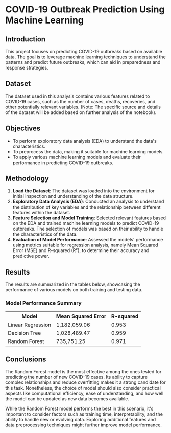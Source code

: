 <h1>COVID-19 Outbreak Prediction Using Machine Learning</h1>

<h2>Introduction</h2>
<p>This project focuses on predicting COVID-19 outbreaks based on available data. The goal is to leverage machine learning techniques to understand the patterns and predict future outbreaks, which can aid in preparedness and response strategies.</p>

<h2>Dataset</h2>
<p>The dataset used in this analysis contains various features related to COVID-19 cases, such as the number of cases, deaths, recoveries, and other potentially relevant variables. (Note: The specific source and details of the dataset will be added based on further analysis of the notebook).</p>

<h2>Objectives</h2>
<ul>
  <li>To perform exploratory data analysis (EDA) to understand the data's characteristics.</li>
  <li>To preprocess the data, making it suitable for machine learning models.</li>
  <li>To apply various machine learning models and evaluate their performance in predicting COVID-19 outbreaks.</li>
</ul>

<h2>Methodology</h2>
<ol>
  <li><strong>Load the Dataset</strong>: The dataset was loaded into the environment for initial inspection and understanding of the data structure.</li>
  <li><strong>Exploratory Data Analysis (EDA)</strong>: Conducted an analysis to understand the distribution of key variables and the relationship between different features within the dataset.</li>
  <li><strong>Feature Selection and Model Training</strong>: Selected relevant features based on the EDA and trained machine learning models to predict COVID-19 outbreaks. The selection of models was based on their ability to handle the characteristics of the data.</li>
  <li><strong>Evaluation of Model Performance</strong>: Assessed the models' performance using metrics suitable for regression analysis, namely Mean Squared Error (MSE) and R-squared (R²), to determine their accuracy and predictive power.</li>
</ol>


<h2>Results</h2>
<p>The results are summarized in the tables below, showcasing the performance of various models on both training and testing data.</p>

<h3>Model Performance Summary</h3>
<table>
  <tr>
    <th>Model</th>
    <th>Mean Squared Error</th>
    <th>R-squared</th>
  </tr>
  <tr>
    <td>Linear Regression</td>
    <td>1,182,059.06</td>
    <td>0.953</td>
  </tr>
  <tr>
    <td>Decision Tree</td>
    <td>1,028,489.47</td>
    <td>0.959</td>
  </tr>
  <tr>
    <td>Random Forest</td>
    <td>735,751.25</td>
    <td>0.971</td>
  </tr>
</table>

<h2>Conclusions</h2>
<p>The Random Forest model is the most effective among the ones tested for predicting the number of new COVID-19 cases. Its ability to capture complex relationships and reduce overfitting makes it a strong candidate for this task. Nonetheless, the choice of model should also consider practical aspects like computational efficiency, ease of understanding, and how well the model can be updated as new data becomes available.</p>

<p>While the Random Forest model performs the best in this scenario, it's important to consider factors such as training time, interpretability, and the ability to handle new or evolving data. Exploring additional features and data preprocessing techniques might further improve model performance.</p>

